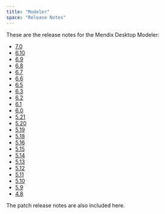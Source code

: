 ```yaml
---
title: "Modeler"
space: "Release Notes"
---
```


These are the release notes for the Mendix Desktop Modeler:

* [7.0](7.0)
* [6.10](6.10)
* [6.9](6.9)
* [6.8](6.8)
* [6.7](6.7)
* [6.6](6.6)
* [6.5](6.5)
* [6.3](6.3)
* [6.2](6.2)
* [6.1](6.1)
* [6.0](6.0)
* [5.21](5.21)
* [5.20](5.20)
* [5.19](5.19)
* [5.18](5.18)
* [5.16](5.16)
* [5.15](5.15)
* [5.14](5.14)
* [5.13](5.13)
* [5.12](5.12)
* [5.11](5.11)
* [5.10](5.10)
* [5.9](5.9)
* [4.8](4.8)

<div class="alert alert-info">

The patch release notes are also included here.

</div>
